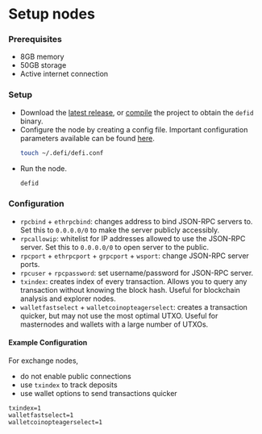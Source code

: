 # Setup nodes

### Prerequisites
- 8GB memory
- 50GB storage
- Active internet connection

### Setup
- Download the [latest release](https://github.com/deFiCh/ain/releases/latest), or [compile](./cheat.md#build) the project to obtain the `defid` binary.
- Configure the node by creating a config file. Important configuration parameters available can be found [here](#configuration).
    ```bash
    touch ~/.defi/defi.conf
    ```
- Run the node.
    ```bash
    defid
    ```

### Configuration

- `rpcbind` + `ethrpcbind`: changes address to bind JSON-RPC servers to. Set this to `0.0.0.0/0` to make the server publicly accessibly.
- `rpcallowip`: whitelist for IP addresses allowed to use the JSON-RPC server. Set this to `0.0.0.0/0` to open server to the public.
- `rpcport` + `ethrpcport` + `grpcport` + `wsport`: change JSON-RPC server ports.
- `rpcuser` + `rpcpassword`: set username/password for JSON-RPC server.
- `txindex`: creates index of every transaction. Allows you to query any transaction without knowing the block hash. Useful for blockchain analysis and explorer nodes.
- `walletfastselect` + `walletcoinopteagerselect`: creates a transaction quicker, but may not use the most optimal UTXO. Useful for masternodes and wallets with a large number of UTXOs.

#### Example Configuration

For exchange nodes,
- do not enable public connections
- use `txindex` to track deposits
- use wallet options to send transactions quicker

```
txindex=1
walletfastselect=1
walletcoinopteagerselect=1
```